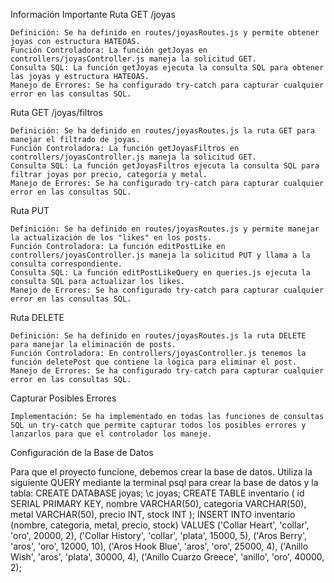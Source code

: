 Información Importante
Ruta GET /joyas

    Definición: Se ha definido en routes/joyasRoutes.js y permite obtener joyas con estructura HATEOAS.
    Función Controladora: La función getJoyas en controllers/joyasController.js maneja la solicitud GET.
    Consulta SQL: La función getJoyas ejecuta la consulta SQL para obtener las joyas y estructura HATEOAS.
    Manejo de Errores: Se ha configurado try-catch para capturar cualquier error en las consultas SQL.

Ruta GET /joyas/filtros

    Definición: Se ha definido en routes/joyasRoutes.js la ruta GET para manejar el filtrado de joyas.
    Función Controladora: La función getJoyasFiltros en controllers/joyasController.js maneja la solicitud GET.
    Consulta SQL: La función getJoyasFiltros ejecuta la consulta SQL para filtrar joyas por precio, categoría y metal.
    Manejo de Errores: Se ha configurado try-catch para capturar cualquier error en las consultas SQL.

Ruta PUT

    Definición: Se ha definido en routes/joyasRoutes.js y permite manejar la actualización de los "likes" en los posts.
    Función Controladora: La función editPostLike en controllers/joyasController.js maneja la solicitud PUT y llama a la consulta correspondiente.
    Consulta SQL: La función editPostLikeQuery en queries.js ejecuta la consulta SQL para actualizar los likes.
    Manejo de Errores: Se ha configurado try-catch para capturar cualquier error en las consultas SQL.

Ruta DELETE

    Definición: Se ha definido en routes/joyasRoutes.js la ruta DELETE para manejar la eliminación de posts.
    Función Controladora: En controllers/joyasController.js tenemos la función deletePost que contiene la lógica para eliminar el post.
    Manejo de Errores: Se ha configurado try-catch para capturar cualquier error en las consultas SQL.

Capturar Posibles Errores

    Implementación: Se ha implementado en todas las funciones de consultas SQL un try-catch que permite capturar todos los posibles errores y lanzarlos para que el controlador los maneje.

Configuración de la Base de Datos

Para que el proyecto funcione, debemos crear la base de datos. Utiliza la siguiente QUERY mediante la terminal psql para crear la base de datos y la tabla:
CREATE DATABASE joyas;
\c joyas;
CREATE TABLE inventario (
  id SERIAL PRIMARY KEY,
  nombre VARCHAR(50),
  categoria VARCHAR(50),
  metal VARCHAR(50),
  precio INT,
  stock INT
);
INSERT INTO inventario (nombre, categoria, metal, precio, stock) VALUES
('Collar Heart', 'collar', 'oro', 20000, 2),
('Collar History', 'collar', 'plata', 15000, 5),
('Aros Berry', 'aros', 'oro', 12000, 10),
('Aros Hook Blue', 'aros', 'oro', 25000, 4),
('Anillo Wish', 'aros', 'plata', 30000, 4),
('Anillo Cuarzo Greece', 'anillo', 'oro', 40000, 2);
